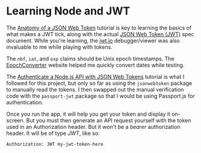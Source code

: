 # Learning Node and JWT

The [Anatomy of a JSON Web Token](https://scotch.io/tutorials/the-anatomy-of-a-json-web-token) 
tutorial is key to learning the basics of what makes a JWT tick, along with the actual
[JSON Web Token (JWT)](http://self-issued.info/docs/draft-ietf-oauth-json-web-token.html) spec
document. While you're learning, the [jwt.io](https://jwt.io) debugger/viewer was also 
invaluable to me while playing with tokens.

The `nbf`, `iat`, and `exp` claims should be Unix epoch timestamps.
The [EpochConverter](http://www.epochconverter.com) website helped me quickly convert dates
while testing.

The [Authenticate a Node.js API with JSON Web Tokens](https://scotch.io/tutorials/authenticate-a-node-js-api-with-json-web-tokens)
tutorial is what I followed for this project, but only so far as using the `jsonwebtoken`
package to manually read the tokens. I then swapped out the manual verification code with 
the `passport-jwt` package so that I would be using Passport.js for authentication.

Once you run the app, it will help you get your token and display it on-screen. But you must
then generate an API request yourself with the token used in an Authorization header. But it 
won't be a *bearer* authorization header. It will be of type *JWT*, like so:

```
Authorization: JWT my-jwt-token-here
```
